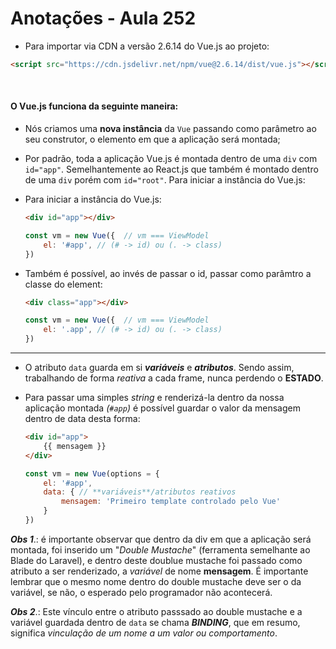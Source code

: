# Anotações - Aula 252

- Para importar via CDN a versão 2.6.14 do Vue.js ao projeto:
```html
<script src="https://cdn.jsdelivr.net/npm/vue@2.6.14/dist/vue.js"></script>
```
<br>

#### O Vue.js funciona da seguinte maneira:
- Nós criamos uma **nova instância** da `Vue` passando como parâmetro ao seu construtor, o elemento em que a aplicação será montada;
- Por padrão, toda a aplicação Vue.js é montada dentro de uma `div` com `id="app"`. Semelhantemente ao React.js que também é montado dentro de uma `div` porém com `id="root"`. Para iniciar a instância do Vue.js:
- Para iniciar a instância do Vue.js:

  ```html
  <div id="app"></div>
  ```

  ```javascript
  const vm = new Vue({  // vm === ViewModel
      el: '#app', // (# -> id) ou (. -> class)
  })
  ```
- Também é possível, ao invés de passar o id, passar como parâmtro a classe do element:

  ```html
  <div class="app"></div>
  ```

  ```javascript
  const vm = new Vue({  // vm === ViewModel
      el: '.app', // (# -> id) ou (. -> class)
  })
  ```
<hr>

- O atributo `data` guarda em si ***variáveis*** e ***atributos***. Sendo assim, trabalhando de forma *reativa* a cada frame, nunca perdendo o **ESTADO**. 

- Para passar uma simples *string* e renderizá-la dentro da nossa aplicação montada *(`#app`)* é possível guardar o valor da mensagem dentro de data desta forma:

    ```html
    <div id="app">
        {{ mensagem }}
    </div>
    ```

    ```javascript
    const vm = new Vue(options = {
        el: '#app',
        data: { // **variáveis**/atributos reativos
            mensagem: 'Primeiro template controlado pelo Vue'
        }
    })
    ```

***Obs 1***.: é importante observar que dentro da div em que a aplicação será montada, foi inserido um "*Double Mustache*" (ferramenta semelhante ao Blade do Laravel), e dentro deste doublue mustache foi passado como atributo a ser renderizado, a *variável* de nome **mensagem**. É importante lembrar que o mesmo nome dentro do double mustache deve ser o da variável, se não, o esperado pelo programador não acontecerá.

***Obs 2***.: Este vínculo entre o atributo passsado ao double mustache e a variável guardada dentro de `data` se chama ***BINDING***, que em resumo, significa *vinculação de um nome a um valor ou comportamento*.